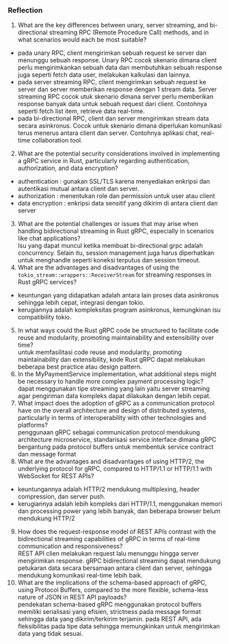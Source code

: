 ### Reflection
1. What are the key differences between unary, server streaming, and bi-directional streaming RPC (Remote Procedure Call) methods, and in what scenarios would each be most suitable? <br>
- pada unary RPC, client mengirimkan sebuah request ke server dan menunggu sebuah response. Unary RPC cocok skenario dimana client perlu mengirimkankan sebuah data dan membutuhkan sebuah response juga seperti fetch data user, melakukan kalkulasi dan lainnya.
- pada server streaming RPC, client mengirimkan sebuah request ke server dan server memberikan response dengan 1 stream data. Server streaming RPC cocok utuk skenario dimana server perlu memberikan response banyak data untuk sebuah request dari client. Contohnya seperti fetch list item, retrieve data real-time.
- pada bi-directional RPC, client dan server mengirimkan stream data secara asinkronus. Cocok untuk skenario dimana diperlukan komunikasi terus menerus antara client dan server. Contohnya aplikasi chat, real-time collaboration tool.
2. What are the potential security considerations involved in implementing a gRPC service in Rust, particularly regarding authentication, authorization, and data encryption? <br>
- authentication : gunakan SSL/TLS karena menyediakan enkripsi dan autentikasi mutual antara client dan server.
- authorization : menentukan role dan permission untuk user atau client
- data encryption : enkripsi data sensitif yang dikirim di antara client dan server
3. What are the potential challenges or issues that may arise when handling bidirectional streaming in Rust gRPC, especially in scenarios like chat applications? <br>
Isu yang dapat muncul ketika membuat bi-directional grpc adalah concurrency. Selain itu, session management juga harus diperhatikan untuk menghandle seperti koneksi terputus dan session timeout.
4. What are the advantages and disadvantages of using the `tokio_stream::wrappers::ReceiverStream` for streaming responses in Rust gRPC services? <br>
- keuntungan yang didapatkan adalah antara lain proses data asinkronus sehingga lebih cepat, integrasi dengan tokio.
- kerugiannya adalah kompleksitas program asinkronus, kemungkinan isu compatibility tokio.
5. In what ways could the Rust gRPC code be structured to facilitate code reuse and modularity, promoting maintainability and extensibility over time? <br>
untuk memfasilitasi code reuse and modularity, promoting maintainability dan extensibility, kode Rust gRPC dapat melakukan beberapa best practice atau design pattern. 
6. In the MyPaymentService implementation, what additional steps might be necessary to handle more complex payment processing logic? <br>
dapat menggunakan tipe streaming yang lain yaitu server streaming agar pengiriman data kompleks dapat dilakukan dengan lebih cepat.
7. What impact does the adoption of gRPC as a communication protocol have on the overall architecture and design of distributed systems, particularly in terms of interoperability with other technologies and platforms? <br>
penggunaan gRPC sebagai communication protocol mendukung architecture microservice, standarisasi service interface dimana gRPC bergantung pada protocol buffers untuk membentuk service contract dan message format
8. What are the advantages and disadvantages of using HTTP/2, the underlying protocol for gRPC, compared to HTTP/1.1 or HTTP/1.1 with WebSocket for REST APIs? <br>
- keuntungannya adalah HTTP/2 mendukung multiplexing, header compression, dan server push.
- kerugiannya adalah lebih kompleks dari HTTP/1.1, menggunakan memori dan processing power yang lebih banyak, dan beberapa browser belum mendukung HTTP/2
9. How does the request-response model of REST APIs contrast with the bidirectional streaming capabilities of gRPC in terms of real-time communication and responsiveness? <br>
REST API clien melakukan request lalu menunggu hingga server mengirimkan response. gRPC bidirectional streaming dapat mendukung petukaran data secara bersamaan antara client dan server, sehingga mendukung komunikasi real-time lebih baik.
10. What are the implications of the schema-based approach of gRPC, using Protocol Buffers, compared to the more flexible, schema-less nature of JSON in REST API payloads? <br>
pendekatan schema-based gRPC menggunakan protocol buffers memiliki serialisasi yang efisien, strictness pada message format sehingga data yang dikirim/terkirim terjamin. pada REST API, ada fleksibilitas pada tipe data sehingga memungkinkan untuk mengirimkan data yang tidak sesuai.
